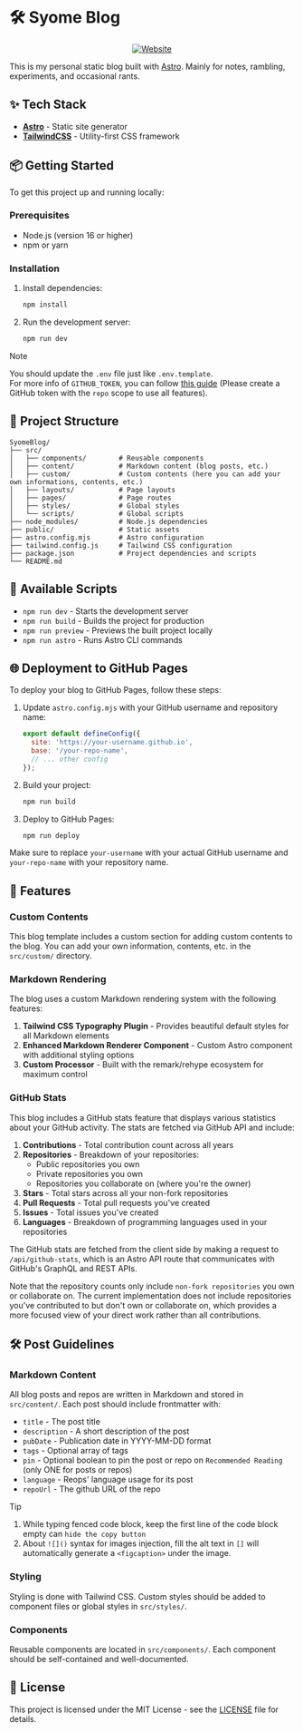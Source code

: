 # 🛠️ Syome Blog
<p align="center">
  <a href="https://www.syome.top/" target="_blank">
    <img src="https://img.shields.io/badge/visit%20syome-view-88C0D0?style=for-the-badge&logo=google-chrome&logoColor=white" alt="Website"/>
  </a>
</p>

This is my personal static blog built with [Astro](https://astro.build/). Mainly for notes, rambling, experiments, and occasional rants.

## ✨ Tech Stack

- **[Astro](https://astro.build/)** - Static site generator
- **[TailwindCSS](https://tailwindcss.com/)** - Utility-first CSS framework

## 📦 Getting Started

To get this project up and running locally:

### Prerequisites

- Node.js (version 16 or higher)
- npm or yarn

### Installation

1. Install dependencies:
   ```bash
   npm install
   ```

2. Run the development server:
   ```bash
   npm run dev
   ```

> [!NOTE]
> You should update the `.env` file just like `.env.template`. \
> For more info of `GITHUB_TOKEN`, you can follow [this guide](token-generate.md) (Please create a GitHub token with the `repo` scope to use all features).

## 📁 Project Structure

```
SyomeBlog/
├── src/
│   ├── components/        # Reusable components
│   ├── content/           # Markdown content (blog posts, etc.)
│   ├── custom/            # Custom contents (here you can add your own informations, contents, etc.)
│   ├── layouts/           # Page layouts
│   ├── pages/             # Page routes
│   ├── styles/            # Global styles
│   └── scripts/           # Global scripts
├── node_modules/          # Node.js dependencies
├── public/                # Static assets
├── astro.config.mjs       # Astro configuration
├── tailwind.config.js     # Tailwind CSS configuration
├── package.json           # Project dependencies and scripts
└── README.md
```

## 🚀 Available Scripts

- `npm run dev` - Starts the development server
- `npm run build` - Builds the project for production
- `npm run preview` - Previews the built project locally
- `npm run astro` - Runs Astro CLI commands

## 🌐 Deployment to GitHub Pages

To deploy your blog to GitHub Pages, follow these steps:

1. Update `astro.config.mjs` with your GitHub username and repository name:
   ```js
   export default defineConfig({
     site: 'https://your-username.github.io',
     base: '/your-repo-name',
     // ... other config
   });
   ```

2. Build your project:
   ```bash
   npm run build
   ```

3. Deploy to GitHub Pages:
   ```bash
   npm run deploy
   ```

Make sure to replace `your-username` with your actual GitHub username and `your-repo-name` with your repository name.

## 🎨 Features

### Custom Contents
This blog template includes a custom section for adding custom contents to the blog. You can add your own information, contents, etc. in the `src/custom/` directory.

### Markdown Rendering

The blog uses a custom Markdown rendering system with the following features:

1. **Tailwind CSS Typography Plugin** - Provides beautiful default styles for all Markdown elements
2. **Enhanced Markdown Renderer Component** - Custom Astro component with additional styling options
3. **Custom Processor** - Built with the remark/rehype ecosystem for maximum control

### GitHub Stats

This blog includes a GitHub stats feature that displays various statistics about your GitHub activity. The stats are fetched via GitHub API and include:

1. **Contributions** - Total contribution count across all years
2. **Repositories** - Breakdown of your repositories:
   - Public repositories you own
   - Private repositories you own
   - Repositories you collaborate on (where you're the owner)
3. **Stars** - Total stars across all your non-fork repositories
4. **Pull Requests** - Total pull requests you've created
5. **Issues** - Total issues you've created
6. **Languages** - Breakdown of programming languages used in your repositories

The GitHub stats are fetched from the client side by making a request to `/api/github-stats`, which is an Astro API route that communicates with GitHub's GraphQL and REST APIs.

Note that the repository counts only include `non-fork repositories` you own or collaborate on. The current implementation does not include repositories you've contributed to but don't own or collaborate on, which provides a more focused view of your direct work rather than all contributions.

## 🛠️ Post Guidelines

### Markdown Content

All blog posts and repos are written in Markdown and stored in `src/content/`. Each post should include frontmatter with:

- `title` - The post title
- `description` - A short description of the post
- `pubDate` - Publication date in YYYY-MM-DD format
- `tags` - Optional array of tags
- `pin` - Optional boolean to pin the post or repo on `Recommended Reading` (only ONE for posts or repos)
- `language` - Reops' language usage for its post
- `repoUrl` - The github URL of the repo

> [!TIP]
> 1. While typing fenced code block, keep the first line of the code block empty can `hide the copy button`
> 2. About `![]()` syntax for images injection, fill the alt text in `[]` will automatically generate a `<figcaption>` under the image.

### Styling

Styling is done with Tailwind CSS. Custom styles should be added to component files or global styles in `src/styles/`.

### Components

Reusable components are located in `src/components/`. Each component should be self-contained and well-documented.

## 📄 License

This project is licensed under the MIT License - see the [LICENSE](LICENSE) file for details.